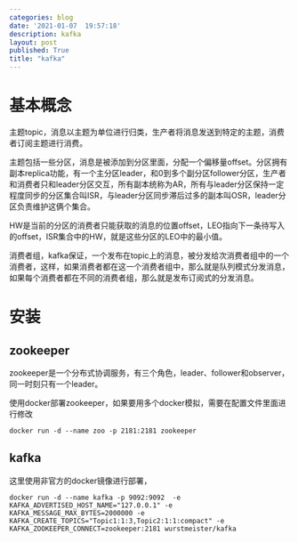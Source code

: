 ```yaml
---
categories: blog
date: '2021-01-07  19:57:18'
description: kafka
layout: post
published: True
title: "kafka"
---
```


# 基本概念

主题topic，消息以主题为单位进行归类，生产者将消息发送到特定的主题，消费者订阅主题进行消费。

主题包括一些分区，消息是被添加到分区里面，分配一个偏移量offset。分区拥有副本replica功能，有一个主分区leader，和0到多个副分区follower分区，生产者和消费者只和leader分区交互，所有副本统称为AR，所有与leader分区保持一定程度同步的分区集合叫ISR，与leader分区同步滞后过多的副本叫OSR，leader分区负责维护这俩个集合。

HW是当前的分区的消费者只能获取的消息的位置offset，LEO指向下一条待写入的offset，ISR集合中的HW，就是这些分区的LEO中的最小值。

消费者组，kafka保证，一个发布在topic上的消息，被分发给次消费者组中的一个消费者，这样，如果消费者都在这一个消费者组中，那么就是队列模式分发消息，如果每个消费者都在不同的消费者组，那么就是发布订阅式的分发消息。

# 安装

## zookeeper

zookeeper是一个分布式协调服务，有三个角色，leader、follower和observer，同一时刻只有一个leader。

使用docker部署zookeeper，如果要用多个docker模拟，需要在配置文件里面进行修改

```
docker run -d --name zoo -p 2181:2181 zookeeper
```

## kafka

这里使用非官方的docker镜像进行部署，

```
docker run -d --name kafka -p 9092:9092  -e KAFKA_ADVERTISED_HOST_NAME="127.0.0.1" -e KAFKA_MESSAGE_MAX_BYTES=2000000 -e KAFKA_CREATE_TOPICS="Topic1:1:3,Topic2:1:1:compact" -e KAFKA_ZOOKEEPER_CONNECT=zookeeper:2181 wurstmeister/kafka
```

